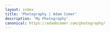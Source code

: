 ```yaml
---
layout: index
title: 'Photography | Adam Comer'
description: 'My Photography'
canonical: https://adambcomer.com/photography/
---
```

